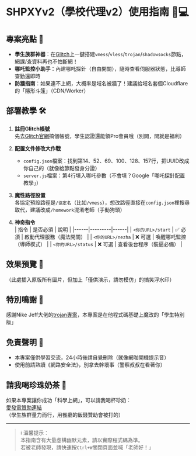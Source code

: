# SHPXYv2（學校代理v2）使用指南 🎒💻

## 專案亮點 🌟
- **學生族群神器**：在[Glitch](https://glitch.com/)上一鍵搭建`vmess`/`vless`/`trojan`/`shadowsocks`節點，網課/查資料再也不怕斷網！
- **哪吒監控小助手**：內建哪吒探針（自由開關），隨時查看伺服器狀態，比導師查勤還即時
- **防牆指南**：如果連不上網，大概率是域名被牆了！建議給域名套個Cloudflare的「隱形斗篷」（CDN/Worker）

## 部署教學 🛠️
1. **註冊Glitch帳號**  
   先去[Glitch官網](https://glitch.com/)搞個帳號，學生認證還能領Pro會員哦（別問，問就是福利）

2. **配置文件修改大作戰**  
   - `config.json`檔案：找到第14、52、69、100、128、157行，把UUID改成你自己的（就像給節點發身分證）
   - `server.js`檔案：第4行填入哪吒參數（不會填？Google「哪吒探針配置教學」）

3. **魔性路徑設置**  
   各協定預設路徑是`/協定名`（比如`/vmess`），想改路徑直接在`config.json`裡搜尋取代，建議改成`/homework`混淆老師（手動狗頭）

4. **神奇指令**  
   | 指令 | 是否必須 | 說明 |
   |------|---------|------|
   | `<你的URL>/start` | ✅ 必須 | 啟動代理服務（魔法開關） |
   | `<你的URL>/nezha` | ❌ 可選 | 喚醒哪吒監控（導師模式） |
   | `<你的URL>/status` | ❌ 可選 | 查看後台程序（裝逼必備） |

## 效果預覽 📸
（此處插入原版所有圖片，但加上「僅供演示，請勿模仿」的搞笑浮水印）

## 特別鳴謝 🙌
感謝Nike Jeff大佬的[trojan專案](https://github.com/hrzyang/glitch-trojan)，本專案是在他程式碼基礎上魔改的「學生特別版」

## 免責聲明 🚫
- 本專案僅供學習交流，24小時後請自覺刪除（就像網咖開機提示音）
- 使用前請熟讀《網路安全法》，別拿去幹壞事（警察叔叔在看著你）

## 請我喝珍珠奶茶 🧋
如果本專案讓你成功「科學上網」，可以請我喝杯珍奶：  
[愛發電贊助連結](https://afdian.net/a/Misaka-blog)  
（學生族群量力而行，用餐廳的飯錢贊助會被打的）

---

> ℹ️ 溫馨提示：  
> 本指南含有大量虛構幽默元素，請以實際程式碼為準。  
> 若被老師發現，請快速按`Ctrl+W`關閉頁面並喊「老師好！」
